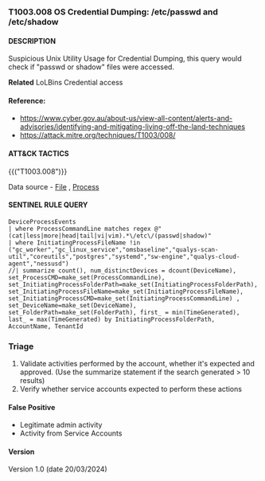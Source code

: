 ### T1003.008 OS Credential Dumping: /etc/passwd and /etc/shadow

#### DESCRIPTION

Suspicious Unix Utility Usage for Credential Dumping, this query would check if "passwd or shadow" files were accessed.

**Related**
LoLBins
Credential access

#### Reference:

- https://www.cyber.gov.au/about-us/view-all-content/alerts-and-advisories/identifying-and-mitigating-living-off-the-land-techniques
- https://attack.mitre.org/techniques/T1003/008/

#### ATT&CK TACTICS

{{("T1003.008")}}

Data source - [File](https://attack.mitre.org/versions/v14/datasources/DS0022/) , [Process](https://attack.mitre.org/versions/v14/datasources/DS0009/)

#### SENTINEL RULE QUERY

```
DeviceProcessEvents
| where ProcessCommandLine matches regex @"(cat|less|more|head|tail|vi|vim).*\/etc\/(passwd|shadow)"
| where InitiatingProcessFileName !in ("gc_worker","gc_linux_service","omsbaseline","qualys-scan-util","coreutils","postgres","systemd","sw-engine","qualys-cloud-agent","nessusd")
//| summarize count(), num_distinctDevices = dcount(DeviceName), set_ProcessCMD=make_set(ProcessCommandLine), set_InitiatingProcessFolderPath=make_set(InitiatingProcessFolderPath), set_InitiatingProcessFileName=make_set(InitiatingProcessFileName), set_InitiatingProcessCMD=make_set(InitiatingProcessCommandLine) , set_DeviceName=make_set(DeviceName), set_FolderPath=make_set(FolderPath), first_ = min(TimeGenerated), last_ = max(TimeGenerated) by InitiatingProcessFolderPath, AccountName, TenantId
```

### Triage

1. Validate activities performed by the account, whether it's expected and approved. (Use the summarize statement if the search generated > 10 results)
1. Verify whether service accounts expected to perform these actions

#### False Positive

- Legitimate admin activity
- Activity from Service Accounts

#### Version

Version 1.0 (date 20/03/2024)
